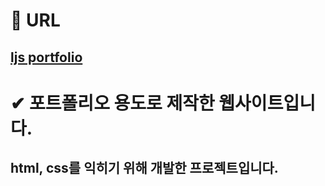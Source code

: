 # 🔗 URL
## [ljs portfolio](https://ljs-site.netlify.app)

# ✔ 포트폴리오 용도로 제작한 웹사이트입니다.
## html, css를 익히기 위해 개발한 프로젝트입니다.
